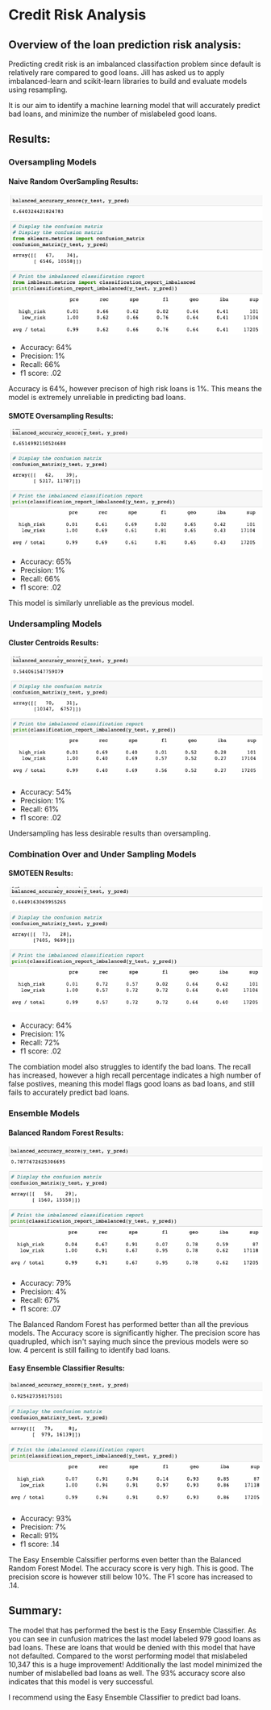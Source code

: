 # Credit Risk Analysis
## Overview of the loan prediction risk analysis:
Predicting credit risk is an imbalanced classifaction problem since default is relatively rare compared to good loans. Jill has asked us to apply imbalanced-learn and scikit-learn libraries to build and evaluate models using resampling. 

It is our aim to identify a machine learning model that will accurately predict bad loans, and minimize the number of mislabeled good loans. 

## Results:
### Oversampling Models
#### Naive Random OverSampling Results:
![naive random oversample](https://github.com/DartElina/Credit_Risk_Analysis/blob/aa1654a5591c29d7885e6ad0be74358bc67ad0a9/images/Naive%20Random%20Oversampling%20results.png)
- Accuracy: 64%
- Precision: 1%
- Recall: 66%
- f1 score: .02

Accuracy is 64%, however precison of high risk loans is 1%. This means the model is extremely unreliable in predicting bad loans. 

#### SMOTE Oversampling Results:
![Somte over sampling](https://github.com/DartElina/Credit_Risk_Analysis/blob/aa1654a5591c29d7885e6ad0be74358bc67ad0a9/images/Smote%20Over%20sample%20Results%20.png)
- Accuracy: 65%
- Precision: 1%
- Recall: 66%
- f1 score: .02

This model is similarly unreliable as the previous model. 

### Undersampling Models
#### Cluster Centroids Results:
![Cluster](https://github.com/DartElina/Credit_Risk_Analysis/blob/aa1654a5591c29d7885e6ad0be74358bc67ad0a9/images/Under%20sample%20Results%20.png)
- Accuracy: 54%
- Precision: 1%
- Recall: 61%
- f1 score: .02

Undersampling has less desirable results than oversampling. 

### Combination Over and Under Sampling Models
#### SMOTEEN Results:
![SMOTEEN](https://github.com/DartElina/Credit_Risk_Analysis/blob/aa1654a5591c29d7885e6ad0be74358bc67ad0a9/images/Combo%20over%20Under%20Sample%20results.png)
- Accuracy: 64%
- Precision: 1%
- Recall: 72%
- f1 score: .02

The combiation model also struggles to identify the bad loans. The recall has increased, however a high recall percentage indicates a high number of false postives, meaning this model flags good loans as bad loans, and still fails to accurately predict bad loans. 

### Ensemble Models
#### Balanced Random Forest Results:
![BRF](https://github.com/DartElina/Credit_Risk_Analysis/blob/aa1654a5591c29d7885e6ad0be74358bc67ad0a9/images/Balanced%20Random%20Forst%20Results%20.png)
- Accuracy: 79%
- Precision: 4%
- Recall: 67%
- f1 score: .07

The Balanced Random Forest has performed better than all the previous models. The Accuracy score is significantly higher. The precision score has quadrupled, which isn't saying much since the previous models were so low. 4 percent is still failing to identify bad loans. 

#### Easy Ensemble Classifier Results: 
![EEC](https://github.com/DartElina/Credit_Risk_Analysis/blob/aa1654a5591c29d7885e6ad0be74358bc67ad0a9/images/Easy%20Ensemble%20Classifier%20Results%20.png)
- Accuracy: 93%
- Precision: 7%
- Recall: 91%
- f1 score: .14

The Easy Ensemble Calssifier performs even better than the Balanced Random Forest Model. The accuracy score is very high. This is good. The precision score is however still below 10%. The F1 score has increased to .14. 
## Summary:

The model that has performed the best is the Easy Ensemble Classifier. As you can see in cunfusion matrices the last model labeled 979 good loans as bad loans. These are loans that would be denied with this model that have not defaulted. Compared to the worst performing model that mislabeled 10,347 this is a huge improvement! Additionally the last model minimized the number of mislabelled bad loans as well. The 93% accuracy score also indicates that this model is very successful. 

I recommend using the Easy Ensemble Classifier to predict bad loans. 
